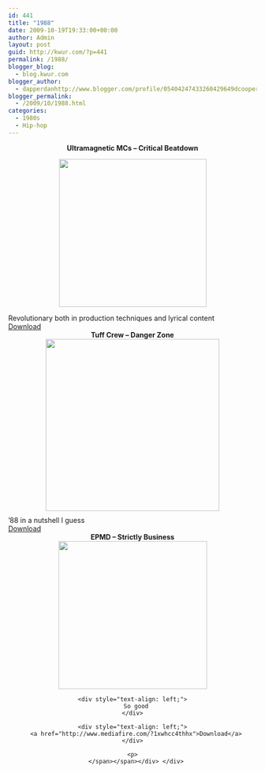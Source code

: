 ```yaml
---
id: 441
title: "1988"
date: 2009-10-19T19:33:00+00:00
author: Admin
layout: post
guid: http://kwur.com/?p=441
permalink: /1988/
blogger_blog:
  - blog.kwur.com
blogger_author:
  - dapperdanhttp://www.blogger.com/profile/05404247433260429649dcooper@artsci.wustl.edu
blogger_permalink:
  - /2009/10/1988.html
categories:
  - 1980s
  - Hip-hop
---
```

<div class="pf-content">
  <p>
    <a onblur="try {parent.deselectBloggerImageGracefully();} catch(e) {}" href="http://images.uulyrics.com/cover/e/epmd/album-strictly-business.jpg"></a>
  </p>
  
  <div style="text-align: center;">
    <span class="Apple-style-span" style="font-weight: bold; ">Ultramagnetic MCs &#8211; Critical Beatdown</span>
  </div>
  
  <p>
    <a onblur="try {parent.deselectBloggerImageGracefully();} catch(e) {}" href="http://www.1000recordings.com/images/artist-u/ultramagnetic-mcs-896-l.jpg"><img style="text-align: center;display: block; margin-top: 0px; margin-right: auto; margin-bottom: 10px; margin-left: auto; cursor: pointer; width: 299px; height: 300px; " src="http://www.1000recordings.com/images/artist-u/ultramagnetic-mcs-896-l.jpg" border="0" alt="" /></a>
  </p>
  
  <div style="text-align: left;">
    Revolutionary both in production techniques and lyrical content
  </div>
  
  <div style="text-align: left;">
    <a href="http://www.megaupload.com/?d=ZWPG0RH9">Download</a>
  </div>
  
  <div style="text-align: left;">
  </div>
  
  <div style="text-align: center;">
    <span class="Apple-style-span" style="font-weight: bold;">Tuff Crew &#8211; Danger Zone</span>
  </div>
  
  <div style="text-align: left;">
    <span class="Apple-style-span" style="font-weight: bold;"><span class="Apple-style-span" style="color: rgb(85, 26, 139); font-weight: normal; "><img src="http://2.bp.blogspot.com/_dQoI8-AkJPg/SVrcg_BWv4I/AAAAAAAADCc/DMzi9LLmsVw/s400/25.jpg" border="0" alt="" style="display: block; margin-top: 0px; margin-right: auto; margin-bottom: 10px; margin-left: auto; text-align: center; cursor: pointer; width: 352px; height: 349px; " /></span></span>
  </div>
  
  <div style="text-align: left;">
    &#8217;88 in a nutshell I guess
  </div>
  
  <div style="text-align: left;">
    <a href="http://www.megaupload.com/?d=CCL8YJ9D">Download</a>
  </div>
  
  <div style="text-align: left;">
  </div>
  
  <div style="text-align: center;">
    <span class="Apple-style-span" style="font-weight: bold;">EPMD &#8211; Strictly Business</span>
  </div>
  
  <div style="text-align: center;">
    <span class="Apple-style-span" style="font-weight: bold;"><span class="Apple-style-span" style="font-weight: normal; "><a onblur="try {parent.deselectBloggerImageGracefully();} catch(e) {}" href="http://images.uulyrics.com/cover/e/epmd/album-strictly-business.jpg"><img src="http://images.uulyrics.com/cover/e/epmd/album-strictly-business.jpg" border="0" alt="" style="display: block; margin-top: 0px; margin-right: auto; margin-bottom: 10px; margin-left: auto; text-align: center; cursor: pointer; width: 301px; height: 300px; " /></a></p> 
    
    <div style="text-align: left;">
      So good
    </div>
    
    <div style="text-align: left;">
      <a href="http://www.mediafire.com/?1xwhcc4thhx">Download</a>
    </div>
    
    <p>
      </span></span></div> </div>